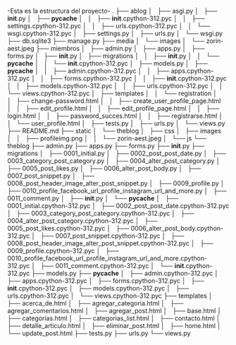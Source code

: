 -Esta es la estructura del proyecto-
.
├── ablog
│   ├── asgi.py
│   ├── __init__.py
│   ├── __pycache__
│   │   ├── __init__.cpython-312.pyc
│   │   ├── settings.cpython-312.pyc
│   │   ├── urls.cpython-312.pyc
│   │   └── wsgi.cpython-312.pyc
│   ├── settings.py
│   ├── urls.py
│   └── wsgi.py
├── db.sqlite3
├── manage.py
├── media
│   └── images
│       └── zorin-aest.jpeg
├── miembros
│   ├── admin.py
│   ├── apps.py
│   ├── forms.py
│   ├── __init__.py
│   ├── migrations
│   │   ├── __init__.py
│   │   └── __pycache__
│   │       └── __init__.cpython-312.pyc
│   ├── models.py
│   ├── __pycache__
│   │   ├── admin.cpython-312.pyc
│   │   ├── apps.cpython-312.pyc
│   │   ├── forms.cpython-312.pyc
│   │   ├── __init__.cpython-312.pyc
│   │   ├── models.cpython-312.pyc
│   │   ├── urls.cpython-312.pyc
│   │   └── views.cpython-312.pyc
│   ├── templates
│   │   └── registration
│   │       ├── change-password.html
│   │       ├── create_user_profile_page.html
│   │       ├── edit_profile.html
│   │       ├── edit_profile_page.html
│   │       ├── login.html
│   │       ├── password_succes.html
│   │       ├── registrarse.html
│   │       └── user_profile.html
│   ├── tests.py
│   ├── urls.py
│   └── views.py
├── README.md
├── static
│   └── theblog
│       ├── css
│       ├── images
│       │   ├── profileimg.png
│       │   └── zorin-aest.jpeg
│       └── js
└── theblog
    ├── admin.py
    ├── apps.py
    ├── forms.py
    ├── __init__.py
    ├── migrations
    │   ├── 0001_initial.py
    │   ├── 0002_post_post_date.py
    │   ├── 0003_category_post_category.py
    │   ├── 0004_alter_post_category.py
    │   ├── 0005_post_likes.py
    │   ├── 0006_alter_post_body.py
    │   ├── 0007_post_snippet.py
    │   ├── 0008_post_header_image_alter_post_snippet.py
    │   ├── 0009_profile.py
    │   ├── 0010_profile_facebook_url_profile_instagram_url_and_more.py
    │   ├── 0011_comment.py
    │   ├── __init__.py
    │   └── __pycache__
    │       ├── 0001_initial.cpython-312.pyc
    │       ├── 0002_post_post_date.cpython-312.pyc
    │       ├── 0003_category_post_category.cpython-312.pyc
    │       ├── 0004_alter_post_category.cpython-312.pyc
    │       ├── 0005_post_likes.cpython-312.pyc
    │       ├── 0006_alter_post_body.cpython-312.pyc
    │       ├── 0007_post_snippet.cpython-312.pyc
    │       ├── 0008_post_header_image_alter_post_snippet.cpython-312.pyc
    │       ├── 0009_profile.cpython-312.pyc
    │       ├── 0010_profile_facebook_url_profile_instagram_url_and_more.cpython-312.pyc
    │       ├── 0011_comment.cpython-312.pyc
    │       └── __init__.cpython-312.pyc
    ├── models.py
    ├── __pycache__
    │   ├── admin.cpython-312.pyc
    │   ├── apps.cpython-312.pyc
    │   ├── forms.cpython-312.pyc
    │   ├── __init__.cpython-312.pyc
    │   ├── models.cpython-312.pyc
    │   ├── urls.cpython-312.pyc
    │   └── views.cpython-312.pyc
    ├── templates
    │   ├── acerca_de.html
    │   ├── agregar_categoria.html
    │   ├── agregar_comentarios.html
    │   ├── agregar_post.html
    │   ├── base.html
    │   ├── categorias.html
    │   ├── categorias_list.html
    │   ├── contacto.html
    │   ├── detalle_articulo.html
    │   ├── eliminar_post.html
    │   ├── home.html
    │   └── update_post.html
    ├── tests.py
    ├── urls.py
    └── views.py
